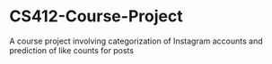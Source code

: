 # CS412-Course-Project
A course project involving categorization of Instagram accounts and prediction of like counts for posts
